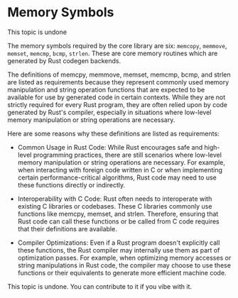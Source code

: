 # Memory Symbols

This topic is undone

The memory symbols required by the core library are six: `memcopy`, `memmove`, `memset`, `memcmp`, `bcmp`, `strlen`. These are core memory routines which are generated by Rust codegen backends.  

The definitions of memcpy, memmove, memset, memcmp, bcmp, and strlen are listed as requirements because they represent commonly used memory manipulation and string operation functions that are expected to be available for use by generated code in certain contexts. While they are not strictly required for every Rust program, they are often relied upon by code generated by Rust's compiler, especially in situations where low-level memory manipulation or string operations are necessary.

Here are some reasons why these definitions are listed as requirements:

- Common Usage in Rust Code: While Rust encourages safe and high-level programming practices, there are still scenarios where low-level memory manipulation or string operations are necessary. For example, when interacting with foreign code written in C or when implementing certain performance-critical algorithms, Rust code may need to use these functions directly or indirectly.

- Interoperability with C Code: Rust often needs to interoperate with existing C libraries or codebases. These C libraries commonly use functions like memcpy, memset, and strlen. Therefore, ensuring that Rust code can call these functions or be called from C code requires that their definitions are available.

- Compiler Optimizations: Even if a Rust program doesn't explicitly call these functions, the Rust compiler may internally use them as part of optimization passes. For example, when optimizing memory accesses or string manipulations in Rust code, the compiler may choose to use these functions or their equivalents to generate more efficient machine code.




This topic is undone. You can contribute to it if you vibe with it.  